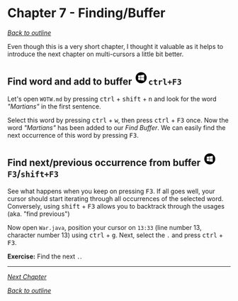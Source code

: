 # Chapter 7 - Finding/Buffer
[_Back to outline_](outline.md)

Even though this is a very short chapter, I thought it valuable as it helps to introduce the next chapter on multi-cursors a
little bit better.

## Find word and add to buffer ![Windows](icons/glyph-windows-32.png)`ctrl+F3`
Let's open `WOTW.md` by pressing <kbd>ctrl</kbd> + <kbd>shift</kbd> + <kbd>n</kbd> and look for the word _"Martians"_ in the first sentence.

Select this word by pressing <kbd>ctrl</kbd> + <kbd>w</kbd>, then press <kbd>ctrl</kbd> + <kbd>F3</kbd> once.
Now the word _"Martians"_ has been added to our _Find Buffer_. We can easily find the next occurrence of this word by pressing <kbd>F3</kbd>.

## Find next/previous occurrence from buffer ![Windows](icons/glyph-windows-32.png)`F3`/`shift+F3`

See what happens when you keep on pressing <kbd>F3</kbd>. If all goes well, your cursor should start iterating through all occurrences of the
selected word. Conversely, using <kbd>shift</kbd> + <kbd>F3</kbd> allows you to backtrack through the usages (aka. "find previous")

Now open `War.java`, position your cursor on `13:33` (line number 13, character number 13) using <kbd>ctrl</kbd> + <kbd>g</kbd>. Next, select
the `.` and press <kbd>ctrl</kbd> + <kbd>F3</kbd>.

**Exercise:** Find the next `.`.

---
  

[_Next Chapter_](chapter8.md)  

[_Back to outline_](outline.md)